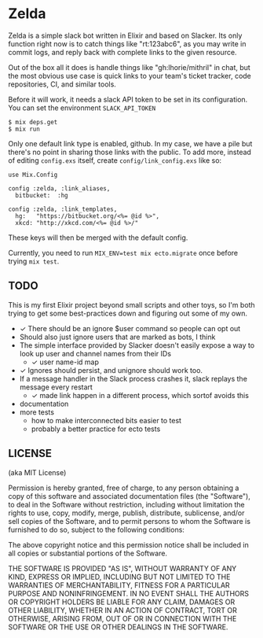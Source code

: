 Zelda
=====

Zelda is a simple slack bot written in Elixir and based on Slacker.  Its
only function right now is to catch things like "rt:123abc6", as you may
write in commit logs, and reply back with complete links to the given
resource.

Out of the box all it does is handle things like "gh:lhorie/mithril" in chat,
but the most obvious use case is quick links to your team's ticket tracker,
code repositories, CI, and similar tools.

Before it will work, it needs a slack API token to be set in its configuration.
You can set the environment `SLACK_API_TOKEN`

    $ mix deps.get
    $ mix run

Only one default link type is enabled, github.  In my case, we have a pile but
there's no point in sharing those links with the public.  To add more, instead
of editing `config.exs` itself, create `config/link_config.exs` like so:

    use Mix.Config

    config :zelda, :link_aliases,
      bitbucket:  :hg

    config :zelda, :link_templates,
      hg:   "https://bitbucket.org/<%= @id %>",
      xkcd: "http://xkcd.com/<%= @id %>/"

These keys will then be merged with the default config.

Currently, you need to run `MIX_ENV=test mix ecto.migrate` once before trying
`mix test`.

TODO
----

This is my first Elixir project beyond small scripts and other toys, so I'm
both trying to get some best-practices down and figuring out some of my own.

- ✓ There should be an ignore $user command so people can opt out
- Should also just ignore users that are marked as bots, I think
- The simple interface provided by Slacker doesn't easily expose a way to look
  up user and channel names from their IDs
  - ✓ user name-id map
- ✓ Ignores should persist, and unignore should work too.
- If a message handler in the Slack process crashes it, slack replays the message every restart
  - ✓ made link happen in a different process, which sortof avoids this
- documentation
- more tests
  - how to make interconnected bits easier to test
  - probably a better practice for ecto tests


LICENSE
-------

(aka MIT License)

Permission is hereby granted, free of charge, to any person obtaining a copy of
this software and associated documentation files (the "Software"), to deal in
the Software without restriction, including without limitation the rights to
use, copy, modify, merge, publish, distribute, sublicense, and/or sell copies
of the Software, and to permit persons to whom the Software is furnished to do
so, subject to the following conditions:

The above copyright notice and this permission notice shall be included in all
copies or substantial portions of the Software.

THE SOFTWARE IS PROVIDED "AS IS", WITHOUT WARRANTY OF ANY KIND, EXPRESS OR
IMPLIED, INCLUDING BUT NOT LIMITED TO THE WARRANTIES OF MERCHANTABILITY,
FITNESS FOR A PARTICULAR PURPOSE AND NONINFRINGEMENT. IN NO EVENT SHALL THE
AUTHORS OR COPYRIGHT HOLDERS BE LIABLE FOR ANY CLAIM, DAMAGES OR OTHER
LIABILITY, WHETHER IN AN ACTION OF CONTRACT, TORT OR OTHERWISE, ARISING FROM,
OUT OF OR IN CONNECTION WITH THE SOFTWARE OR THE USE OR OTHER DEALINGS IN THE
SOFTWARE.

